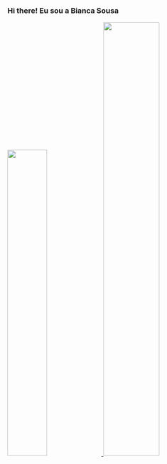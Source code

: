 ### Hi there! Eu sou a Bianca Sousa

<div>
  <a href="https://github.com/biancasbs">
  <img width="42%" src="https://github-readme-stats.vercel.app/api?username=biancasbs&show_icons=true&theme=dracula">
  <img width="50%" src="[![Top Langs](https://github-readme-stats.vercel.app/api/top-langs/?username=biancasbs&layout=compact)](https://github.com/anuraghazra/github-readme-stats)">
</div>
